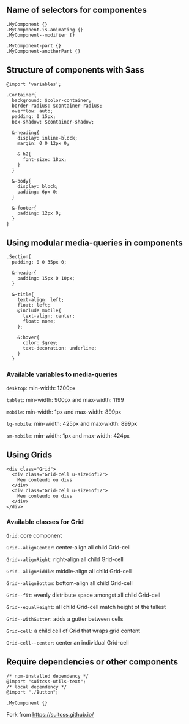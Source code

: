 ## Name of selectors for componentes
```
.MyComponent {}
.MyComponent.is-animating {}
.MyComponent--modifier {}

.MyComponent-part {}
.MyComponent-anotherPart {}
```

## Structure of components with Sass
```
@import 'variables';

.Container{
  background: $color-container;
  border-radius: $container-radius;
  overflow: auto;
  padding: 0 15px;
  box-shadow: $container-shadow;

  &-heading{
    display: inline-block;
    margin: 0 0 12px 0;

    & h2{
      font-size: 18px;
    }
  }

  &-body{
    display: block;
    padding: 6px 0;
  }

  &-footer{
    padding: 12px 0;
  }
}

```

## Using modular media-queries in components
```
.Section{
  padding: 0 0 35px 0;

  &-header{
    padding: 15px 0 10px;
  }

  &-title{
    text-align: left;
    float: left;
    @include mobile{
      text-align: center;
      float: none;
    };

    &:hover{
      color: $grey;
      text-decoration: underline;
    }
  }
```

### Available variables to media-queries
`desktop`: min-width: 1200px

`tablet`: min-width: 900px and max-width: 1199

`mobile`: min-width: 1px and max-width: 899px

`lg-mobile`: min-width: 425px and max-width: 899px

`sm-mobile`: min-width: 1px and max-width: 424px

## Using Grids
```
<div class="Grid">
  <div class="Grid-cell u-size6of12">
    Meu conteudo ou divs
  </div>
  <div class="Grid-cell u-size6of12">
    Meu conteudo ou divs
  </div>  
</div>
```

### Available classes for Grid

`Grid`: core component

`Grid--alignCenter`: center-align all child Grid-cell

`Grid--alignRight`: right-align all child Grid-cell

`Grid--alignMiddle`: middle-align all child Grid-cell

`Grid--alignBottom`: bottom-align all child Grid-cell

`Grid--fit`: evenly distribute space amongst all child Grid-cell

`Grid--equalHeight`: all child Grid-cell match height of the tallest

`Grid--withGutter`: adds a gutter between cells

`Grid-cell`: a child cell of Grid that wraps grid content

`Grid-cell--center`: center an individual Grid-cell

## Require dependencies or other components
```
/* npm-installed dependency */
@import "suitcss-utils-text";
/* local dependency */
@import "./Button";

.MyComponent {}
```

Fork from https://suitcss.github.io/
